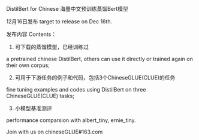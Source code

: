DistilBert for Chinese 海量中文预训练蒸馏Bert模型

12月16日发布 target to release on Dec 16th.

发布内容 Contents：

1. 可下载的蒸馏模型，已经训练过 

a pretrained chinese DistilBert, others can use it directly or  trained again on their own corpus; 

2. 可用于下游任务的例子和代码，包括3个ChineseGLUE(CLUE)的任务 

fine tuning examples and codes using DistilBert on three ChineseGLUE(CLUE) tasks; 

3. 小模型基准测评

performance comparsion with albert_tiny, ernie_tiny.

Join with us on chineseGLUE#163.com
